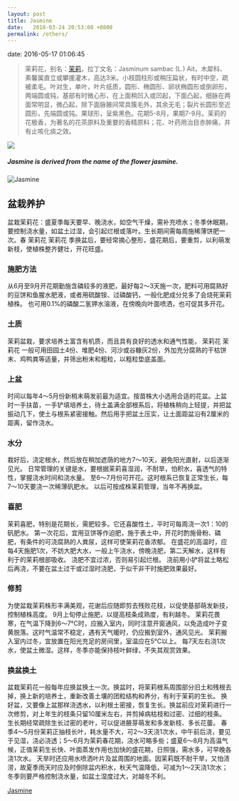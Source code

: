 ```yaml
---
layout: post
title: Jasmine
date:   2018-03-24 20:53:08 +0800
permalink: /others/
---
```



date: 2016-05-17 01:06:45
> 茉莉花，别名：[茉莉](http://baike.baidu.com/subview/6903/5141320.htm?fromtitle=%E8%8C%89%E8%8E%89&fromid=315954&type=syn)，拉丁文名：Jasminum sambac (L.) Ait，木犀科、素馨属直立或攀援灌木，高达3米。小枝圆柱形或稍压扁状，有时中空，疏被柔毛。叶对生，单叶，叶片纸质，圆形、椭圆形、卵状椭圆形或倒卵形，两端圆或钝，基部有时微心形，在上面稍凹入或凹起，下面凸起，细脉在两面常明显，微凸起，除下面脉腋间常具簇毛外，其余无毛；裂片长圆形至近圆形，先端圆或钝。果球形，呈紫黑色。花期5-8月，果期7-9月。茉莉的花极香，为著名的花茶原料及重要的香精原料；花、叶药用治目赤肿痛，并有止咳化痰之效。
<!--more-->

![](../images/Chinesischer_Maler_des_12._Jahrhunderts.jpg)

##### Jasmine is derived from the name of the flower jasmine.
![Jasmine](../images/Jasminum_sambac_'Grand_Duke_of_Tuscany'.jpg)
## 盆栽养护
盆栽茉莉花：盛夏季每天要早、晚浇水，如空气干燥，需补充喷水；冬季休眠期，要控制浇水量，如盆土过湿，会引起烂根或落叶。生长期间需每周施稀薄饼肥一次。春
茉莉花
茉莉花
季换盆后，要经常摘心整形，盛花期后，要重剪，以利萌发新枝，使植株整齐健壮，开花旺盛。
### 施肥方法
从6月至9月开花期勤施含磷较多的液肥，最好每2～3天施一次，肥料可用腐熟好的豆饼和鱼腥水肥液，或者用硫酸铵、过磷酸钙，一般化肥成分兑多了会烧死茉莉植株。
也可用0.1%的磷酸二氢钾水溶液，在傍晚向叶面喷洒，也可促其多开花。
### 土质
茉莉盆栽，要求培养土富含有机质，而且具有良好的透水和通气性能，
茉莉花
茉莉花
一般可用田园土4份、堆肥4份、河沙或谷糠灰2份，外加充分腐熟的干枯饼末、鸡鸭粪等适量，并筛出粉末和粗粒，以粗粒垫底盖面。
### 上盆
时间以每年4～5月份新梢末萌发前最为适宜。按苗株大小选用合适的花盆。上盆时一手扶苗，一手铲填培养土，待土盖满全部根系后，将植株稍向上轻提，并把盆振动几下，使土与根系紧密接触。然后用手把盆土压实，让土面距盆沿有2厘米的距离，留作浇水。
### 水分
栽好后，浇定根水，然后放在稍加遮荫的地方7～10天，避免阳光直射，以后逐渐见光。
日常管理的关键是水，要根据茉莉喜湿润，不耐旱，怕积水，喜透气的特性，掌握浇水时间和浇水量。
至6～7月份可开花。这时根系已恢复正常生长，每7～10天要浇一次稀薄矾肥水。
以后可按成株茉莉管理，当年不再换盆。
### 喜肥
茉莉喜肥，特别是花期长，需肥较多。它还喜酸性土，平时可每周浇一次1：10的矾肥水。
第一次花后，宜用豆饼等作迫肥，施于表土中，开花时酌施骨粉、磷肥，有条件的可浇腐熟的人粪尿，这样可使茉莉花香浓郁。
在盛花的高温时，应每4天施肥1次，不妨大肥大水，一般上午浇水，傍晚浇肥，第二天解水，这样有利于的茉莉根部吸收。
浇肥不宜过浓，否则易引起烂根。
浇前用小铲将盆土略松后再浇，不要在盆土过干或过湿时浇肥，于似干非干时施肥效果最好。
### 修剪
为使盆栽茉莉株形丰满美观，花谢后应随即剪去残败花枝，以促使基部萌发新技，控制植株高度。
9月上旬停止施肥，以提高枝条成熟度，有利越冬。
茉莉花畏寒，在气温下降到6～7℃时，应搬入室内，同时注意开窗通风，以免造成叶子变黄脱落。这时气温常不稳定，遇有天气暖时，仍应搬到室外，通风见光。
茉莉搬入室内过冬，宜放置在阳光充足的房间里，室温应在5℃以上。
每7天左右浇1次水，使盆土微湿。这样，冬季亦能保持枝叶鲜绿，不失其观赏效果。
### 换盆换土
盆栽茉莉花一般每年应换盆换土一次。换盆时，将茉莉根系周围部分旧土和残根去掉，换上新的培养土，重新改善土壤的团粒结构和养分，有利于茉莉的生长。
换好盆，又要像上盆那样浇透水，以利根土密接，恢复生长。换盆前应对茉莉进行一次修剪，对上年生的枝条只留10厘米左右，并剪掉病枯枝和过密、过细的枝条。生长期经常疏除生长过密的老叶，可以促进腋芽萌发和多发新枝、多长花蕾。
春季4～5月份茉莉正抽枝长叶，耗水量不大，可2～3天浇1次水，中午前后浇，要见于见湿，浇必浇透；5～6月为茉莉春花期，浇水可略多些；盛夏6～8月为高温气候，正值茉莉生长快、叶面蒸发作用也加快的盛花期，日照强，需水多，可早晚各浇1次水。
天旱时还应用水喷洒叶片及盆周围的地面。因茉莉既不耐干旱，又怕渍涝，故夏季雨天时应及时倒除盆内积水，秋天气温降低，可减为1～2天浇1次水；冬季则要严格控制浇水量，如盆土湿度过大，对越冬不利。

[Jasmine](https://en.wikipedia.org/wiki/Jasmine)
